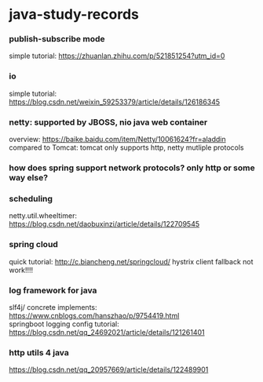 # java-study-records

### publish-subscribe mode
simple tutorial: https://zhuanlan.zhihu.com/p/521851254?utm_id=0

### io
simple tutorial: https://blog.csdn.net/weixin_59253379/article/details/126186345

### netty: supported by JBOSS, nio java web container
overview: https://baike.baidu.com/item/Netty/10061624?fr=aladdin  
compared to Tomcat: tomcat only supports http, netty mutliple protocols

### how does spring support network protocols? only http or some way else?

### scheduling 
netty.util.wheeltimer: https://blog.csdn.net/daobuxinzi/article/details/122709545

### spring cloud
quick tutorial: http://c.biancheng.net/springcloud/
hystrix client fallback not work!!!!

### log framework for java
slf4j/ concrete implements: https://www.cnblogs.com/hanszhao/p/9754419.html  
springboot logging config tutorial: https://blog.csdn.net/qq_24692021/article/details/121261401

### http utils 4 java
https://blog.csdn.net/qq_20957669/article/details/122489901
